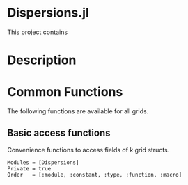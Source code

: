 # Dispersions.jl

This project contains 

# Description


# Common Functions
The following functions are available for all grids.

## Basic access functions
Convenience functions to access fields of k grid structs.

```@autodocs
Modules = [Dispersions]
Private = true
Order   = [:module, :constant, :type, :function, :macro]

```
